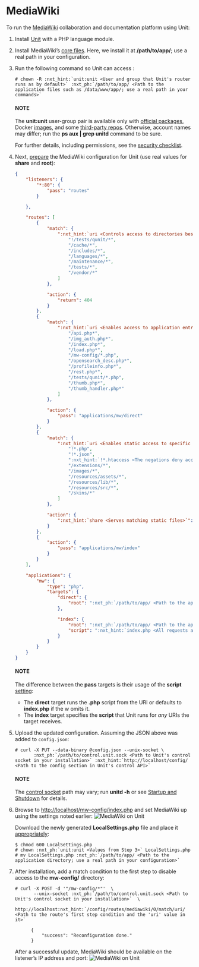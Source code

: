 # MediaWiki

To run the [MediaWiki](https://www.mediawiki.org) collaboration and
documentation platform using Unit:

1. Install [Unit](../installation.md#installation-precomp-pkgs) with a PHP language module.
2. Install MediaWiki’s [core files](https://www.mediawiki.org/wiki/Download).  Here, we install it at **/path/to/app/**; use
   a real path in your configuration.
3. Run the following command so Unit can access :
   ```console
   # chown -R :nxt_hint:`unit:unit <User and group that Unit's router runs as by default>` :nxt_ph:`/path/to/app/ <Path to the application files such as /data/www/app/; use a real path in your commands>`
   ```

   #### NOTE
   The **unit:unit** user-group pair is available only with [official
   packages](../installation.md#installation-precomp-pkgs), Docker [images](../installation.md#installation-docker), and some [third-party repos](../installation.md#installation-community-repos).  Otherwise, account names may differ; run
   the **ps aux | grep unitd** command to be sure.

   For further details, including permissions, see the [security checklist](security.md#security-apps).
4. Next, [prepare](../configuration.md#configuration-php) the MediaWiki configuration for Unit
   (use real values for **share** and **root**):
   ```json
   {
       "listeners": {
           "*:80": {
               "pass": "routes"
           }

       },

       "routes": [
           {
               "match": {
                   ":nxt_hint:`uri <Controls access to directories best kept private>`": [
                       "!/tests/qunit/*",
                       "/cache/*",
                       "/includes/*",
                       "/languages/*",
                       "/maintenance/*",
                       "/tests/*",
                       "/vendor/*"
                   ]
               },

               "action": {
                   "return": 404
               }
           },
           {
               "match": {
                   ":nxt_hint:`uri <Enables access to application entry points>`": [
                       "/api.php*",
                       "/img_auth.php*",
                       "/index.php*",
                       "/load.php*",
                       "/mw-config/*.php",
                       "/opensearch_desc.php*",
                       "/profileinfo.php*",
                       "/rest.php*",
                       "/tests/qunit/*.php",
                       "/thumb.php*",
                       "/thumb_handler.php*"
                   ]
               },

               "action": {
                   "pass": "applications/mw/direct"
               }
           },
           {
               "match": {
                   ":nxt_hint:`uri <Enables static access to specific content locations>`": [
                       "!*.php",
                       "!*.json",
                       ":nxt_hint:`!*.htaccess <The negations deny access to the file types listed here>`",
                       "/extensions/*",
                       "/images/*",
                       "/resources/assets/*",
                       "/resources/lib/*",
                       "/resources/src/*",
                       "/skins/*"
                   ]
               },

               "action": {
                   ":nxt_hint:`share <Serves matching static files>`": ":nxt_ph:`/path/to/app <Path to the application directory; use a real path in your configuration>`$uri"
               }
           },
           {
               "action": {
                   "pass": "applications/mw/index"
               }
           }
       ],

       "applications": {
           "mw": {
               "type": "php",
               "targets": {
                   "direct": {
                       "root": ":nxt_ph:`/path/to/app/ <Path to the application directory; use a real path in your configuration>`"
                   },

                   "index": {
                       "root": ":nxt_ph:`/path/to/app/ <Path to the application directory; use a real path in your configuration>`",
                       "script": ":nxt_hint:`index.php <All requests are handled by a single script>`"
                   }
               }
           }
       }
   }
   ```

   #### NOTE
   The difference between the **pass** targets is their usage of the
   **script** [setting](../configuration.md#configuration-php):
   - The **direct** target runs the **.php** script from the URI or
     defaults to **index.php** if the w omits it.
   - The **index** target specifies the **script** that Unit runs
     for *any* URIs the target receives.
5. Upload the updated configuration.  Assuming the JSON above was added to
   `config.json`:
   ```console
   # curl -X PUT --data-binary @config.json --unix-socket \
          :nxt_ph:`/path/to/control.unit.sock <Path to Unit's control socket in your installation>` :nxt_hint:`http://localhost/config/ <Path to the config section in Unit's control API>`
   ```

   #### NOTE
   The [control socket](../controlapi.md#configuration-socket) path may vary; run
   **unitd -h** or see [Startup and Shutdown](source.md#source-startup) for details.
6. Browse to [http://localhost/mw-config/index.php](http://localhost/mw-config/index.php) and set MediaWiki up using
   the settings noted earlier:
   ![MediaWiki on Unit](images/mw_install.png)

   Download the newly generated **LocalSettings.php** file and place it
   [appropriately](https://www.mediawiki.org/wiki/Manual:Config_script):
   ```console
   $ chmod 600 LocalSettings.php
   # chown :nxt_ph:`unit:unit <Values from Step 3>` LocalSettings.php
   # mv LocalSettings.php :nxt_ph:`/path/to/app/ <Path to the application directory; use a real path in your configuration>`
   ```
7. After installation, add a match condition to the first step to disable
   access to the **mw-config/** directory:
   ```console
   # curl -X POST -d '"/mw-config/*"'  \
          --unix-socket :nxt_ph:`/path/to/control.unit.sock <Path to Unit's control socket in your installation>`  \
          http://localhost:nxt_hint:`/config/routes/mediawiki/0/match/uri/ <Path to the route's first step condition and the 'uri' value in it>`

         {
             "success": "Reconfiguration done."
         }
   ```

   After a successful update, MediaWiki should be available on the listener’s IP
   address and port:
   ![MediaWiki on Unit](images/mw_ready.png)
